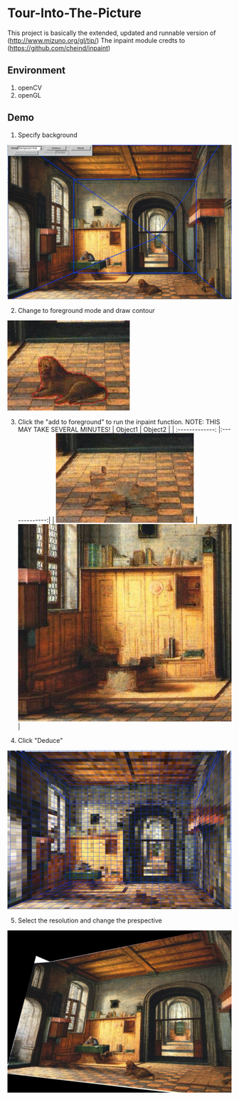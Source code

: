 # Tour-Into-The-Picture

This project is basically the extended, updated and runnable version of (http://www.mizuno.org/gl/tip/)
The inpaint module credts to (https://github.com/cheind/inpaint)

## Environment

1. openCV
2. openGL

## Demo

1. Specify background

![Line Mesh](/demo/demo1.JPG?raw=true)

2. Change to foreground mode and draw contour

![Contour](/demo/demo2.JPG?raw=true)

3. Click the "add to foreground" to run the inpaint function. NOTE: THIS MAY TAKE SEVERAL MINUTES!
| Object1        | Object2     |
| :-------------: |:-------------:|
| ![Lion](/demo/demo3.JPG?raw=true) | ![Human](/demo/demo4.JPG?raw=true) |

4. Click "Deduce"

![Deduce](/demo/demo5.JPG?raw=true)

5. Select the resolution and change the prespective

![Final](/demo/demo6.JPG?raw=true)
